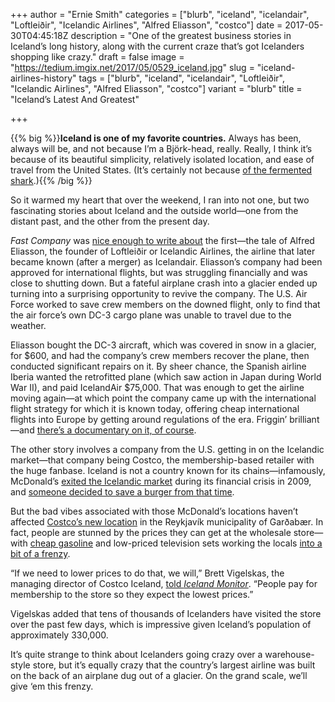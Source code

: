 +++
author = "Ernie Smith"
categories = ["blurb", "iceland", "icelandair", "Loftleiðir", "Icelandic Airlines", "Alfred Eliasson", "costco"]
date = 2017-05-30T04:45:18Z
description = "One of the greatest business stories in Iceland’s long history, along with the current craze that’s got Icelanders shopping like crazy."
draft = false
image = "https://tedium.imgix.net/2017/05/0529_iceland.jpg"
slug = "iceland-airlines-history"
tags = ["blurb", "iceland", "icelandair", "Loftleiðir", "Icelandic Airlines", "Alfred Eliasson", "costco"]
variant = "blurb"
title = "Iceland’s Latest And Greatest"

+++

{{% big %}}**Iceland is one of my favorite countries.** Always has been, always will be, and not because I’m a Björk-head, really. Really, I think it’s because of its beautiful simplicity, relatively isolated location, and ease of travel from the United States. (It’s certainly not because [of the fermented shark](http://tedium.co/2016/10/06/bitrex-terrible-flavors/).){{% /big %}}

So it warmed my heart that over the weekend, I ran into not one, but two fascinating stories about Iceland and the outside world—one from the distant past, and the other from the present day.

*Fast Company* was [nice enough to write about](https://www.fastcompany.com/40414742/a-plane-crash-a-glacier-and-an-entrepreneur-how-icelandair-opened-up-air-travel-for-everyone) the first—the tale of Alfred Eliasson, the founder of Loftleiðir or Icelandic Airlines, the airline that later became known (after a merger) as Icelandair. Eliasson’s company had been approved for international flights, but was struggling financially and was close to shutting down. But a fateful airplane crash into a glacier ended up turning into a surprising opportunity to revive the company. The U.S. Air Force worked to save crew members on the downed flight, only to find that the air force’s own DC-3 cargo plane was unable to travel due to the weather.

Eliasson bought the DC-3 aircraft, which was covered in snow in a glacier, for $600, and had the company’s crew members recover the plane, then conducted significant repairs on it. By sheer chance, the Spanish airline Iberia wanted the retrofitted plane (which saw action in Japan during World War II), and paid IcelandAir $75,000. That was enough to get the airline moving again—at which point the company came up with the international flight strategy for which it is known today, offering cheap international flights into Europe by getting around regulations of the era. Friggin’ brilliant—and [there’s a documentary on it, of course](http://www.imdb.com/title/tt1569347/).

The other story involves a company from the U.S. getting in on the Icelandic market—that company being Costco, the membership-based retailer with the huge fanbase. Iceland is not a country known for its chains—infamously, McDonald’s [exited the Icelandic market](https://www.theguardian.com/commentisfree/2009/oct/27/mcdonalds-iceland-reykjavik-franchise) during its financial crisis in 2009, and [someone decided to save a burger from that time](https://www.bushostelreykjavik.com/last-mcdonalds-in-iceland/). 

But the bad vibes associated with those McDonald’s locations haven’t affected [Costco’s new location](http://www.icenews.is/2017/05/23/costco-opens-its-doors-in-iceland-today-shaking-up-the-retail-market/) in the Reykjavík municipality of Garðabær. In fact, people are stunned by the prices they can get at the wholesale store—with [cheap gasoline](http://icelandmonitor.mbl.is/news/politics_and_society/2017/05/22/costco_sells_the_cheapest_petrol_in_iceland/) and low-priced television sets working the locals [into a bit of a frenzy](http://icelandmonitor.mbl.is/news/culture_and_living/2017/05/26/massive_queues_and_chaos_at_iceland_s_costco_yester/).

“If we need to lower prices to do that, we will,” Brett Vig­elskas, the managing director of Costco Iceland, [told *Iceland Monitor*](http://icelandmonitor.mbl.is/news/news/2017/05/29/icelanders_fall_in_love_with_costco/). “People pay for membership to the store so they expect the lowest prices.”

Vig­elskas added that tens of thousands of Icelanders have visited the store over the past few days, which is impressive given Iceland’s population of approximately 330,000.

It’s quite strange to think about Icelanders going crazy over a warehouse-style store, but it’s equally crazy that the country’s largest airline was built on the back of an airplane dug out of a glacier. On the grand scale, we’ll give ‘em this frenzy.